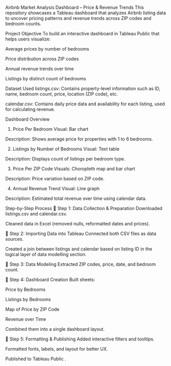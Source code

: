 Airbnb Market Analysis Dashboard – Price & Revenue Trends
This repository showcases a Tableau dashboard that analyzes Airbnb listing data to uncover pricing patterns and revenue trends across ZIP codes and bedroom counts.

Project Objective
To build an interactive dashboard in Tableau Public that helps users visualize:

Average prices by number of bedrooms

Price distribution across ZIP codes

Annual revenue trends over time

Listings by distinct count of bedrooms

Dataset Used
listings.csv: Contains property-level information such as ID, name, bedroom count, price, location (ZIP code), etc.

calendar.csv: Contains daily price data and availability for each listing, used for calculating revenue.

Dashboard Overview
1. Price Per Bedroom
Visual: Bar chart

Description: Shows average price for properties with 1 to 6 bedrooms.

2. Listings by Number of Bedrooms
Visual: Text table

Description: Displays count of listings per bedroom type.

3. Price Per ZIP Code
Visuals: Choropleth map and bar chart

Description: Price variation based on ZIP code.

4. Annual Revenue Trend
Visual: Line graph

Description: Estimated total revenue over time using calendar data.

Step-by-Step Process
🔹 Step 1: Data Collection & Preparation
Downloaded listings.csv and calendar.csv.

Cleaned data in Excel (removed nulls, reformatted dates and prices).

🔹 Step 2: Importing Data into Tableau
Connected both CSV files as data sources.

Created a join between listings and calendar based on listing ID in the logical layer of data modelling section.

🔹 Step 3: Data Modeling
Extracted ZIP codes, price, date, and bedroom count.

🔹 Step 4: Dashboard Creation
Built sheets:

Price by Bedrooms

Listings by Bedrooms

Map of Price by ZIP Code

Revenue over Time

Combined them into a single dashboard layout.

🔹 Step 5: Formatting & Publishing
Added interactive filters and tooltips.

Formatted fonts, labels, and layout for better UX.

Published to Tableau Public .



